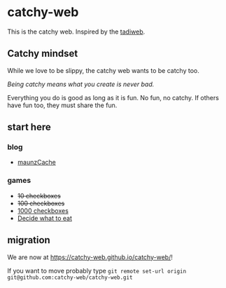 # catchy-web

This is the catchy web. Inspired by the [tadiweb](https://github.com/TodePond/TadiWeb).

## Catchy mindset

While we love to be slippy, the catchy web wants to be catchy too.

*Being catchy means what you create is never bad.*

Everything you do is good as long as it is fun. No fun, no catchy.
If others have fun too, they must share the fun.

## start here

### blog

- [maunzCache](./blog/maunzCache/hi.md)

### games

- ~~10 checkboxes~~
- ~~100 checkboxes~~
- [1000 checkboxes](./games/1000-checkboxes.md)
- [Decide what to eat](./games/decide-what-to-eat.md)


## migration

We are now at <https://catchy-web.github.io/catchy-web/>!

If you want to move probably type
`git remote set-url origin git@github.com:catchy-web/catchy-web.git`
